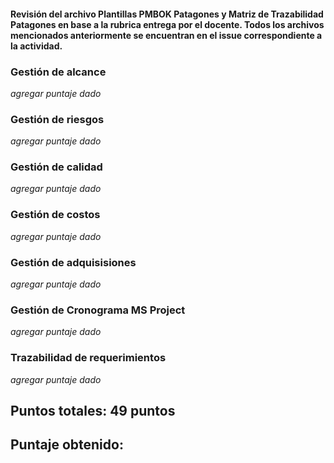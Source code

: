 #### Revisión del archivo Plantillas PMBOK Patagones y Matriz de Trazabilidad Patagones en base a la rubrica entrega por el docente. Todos los archivos mencionados anteriormente se encuentran en el issue correspondiente a la actividad.

### Gestión de alcance

_agregar puntaje dado_

### Gestión de riesgos

_agregar puntaje dado_

### Gestión de calidad

_agregar puntaje dado_

### Gestión de costos

_agregar puntaje dado_

### Gestión de adquisisiones

_agregar puntaje dado_

### Gestión de Cronograma MS Project

_agregar puntaje dado_

### Trazabilidad de requerimientos

_agregar puntaje dado_

## Puntos totales: 49 puntos

## Puntaje obtenido: 
